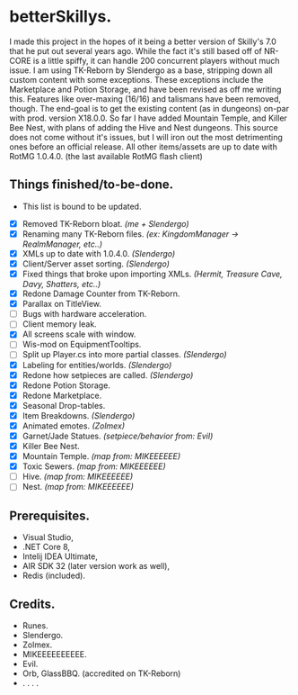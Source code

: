 # betterSkillys.
I made this project in the hopes of it being a better version of Skilly's 7.0 that he put out several years ago. While the fact it's still based off of NR-CORE is a little spiffy, it can handle 200 concurrent players without much issue. I am using TK-Reborn by Slendergo as a base, stripping down all custom content with some exceptions. These exceptions include the Marketplace and Potion Storage, and have been revised as off me writing this. Features like over-maxing (16/16) and talismans have been removed, though. The end-goal is to get the existing content (as in dungeons) on-par with prod. version X18.0.0. So far I have added Mountain Temple, and Killer Bee Nest, with plans of adding the Hive and Nest dungeons. This source does not come without it's issues, but I will iron out the most detrimenting ones before an official release. All other items/assets are up to date with RotMG 1.0.4.0. (the last available RotMG flash client)

## Things finished/to-be-done.
- This list is bound to be updated.
-[x] Removed TK-Reborn bloat. *(me + Slendergo)*
-[x] Renaming many TK-Reborn files. *(ex: KingdomManager -> RealmManager, etc..)*
-[x] XMLs up to date with 1.0.4.0. *(Slendergo)*
-[x] Client/Server asset sorting. *(Slendergo)*
-[x] Fixed things that broke upon importing XMLs. *(Hermit, Treasure Cave, Davy, Shatters, etc..)*
-[x] Redone Damage Counter from TK-Reborn.
-[x] Parallax on TitleView.
-[ ] Bugs with hardware acceleration.
-[ ] Client memory leak.
-[x] All screens scale with window.
-[ ] Wis-mod on EquipmentTooltips.
-[ ] Split up Player.cs into more partial classes. *(Slendergo)*
-[x] Labeling for entities/worlds. *(Slendergo)*
-[x] Redone how setpieces are called. *(Slendergo)*
-[x] Redone Potion Storage.
-[x] Redone Marketplace.
-[x] Seasonal Drop-tables.
-[x] Item Breakdowns. *(Slendergo)*
-[x] Animated emotes. *(Zolmex)*
-[x] Garnet/Jade Statues. *(setpiece/behavior from: Evil)*
-[x] Killer Bee Nest. 
-[x] Mountain Temple. *(map from: MIKEEEEEE)*
-[x] Toxic Sewers. *(map from: MIKEEEEEE)*
-[ ] Hive. *(map from: MIKEEEEEE)*
-[ ] Nest. *(map from: MIKEEEEEE)*

## Prerequisites.
- Visual Studio,
- .NET Core 8,
- Intelij IDEA Ultimate,
- AIR SDK 32 (later version work as well),
- Redis (included).

## Credits.
- Runes.
- Slendergo.
- Zolmex.
- MIKEEEEEEEEEE.
- Evil.
- Orb, GlassBBQ. (accredited on TK-Reborn)
- . . . .
